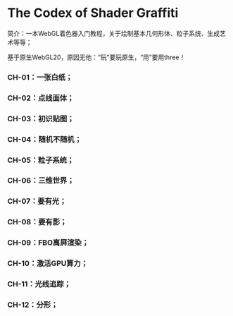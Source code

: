 # The Codex of Shader Graffiti
简介：一本WebGL着色器入门教程，关于绘制基本几何形体、粒子系统、生成艺术等等；

基于原生WebGL20，原因无他：“玩”要玩原生，“用”要用three！

### CH-01：一张白纸；
### CH-02：点线面体；
### CH-03：初识贴图；
### CH-04：随机不随机；
### CH-05：粒子系统；
### CH-06：三维世界；
### CH-07：要有光；
### CH-08：要有影；
### CH-09：FBO离屛渲染；
### CH-10：激活GPU算力；
### CH-11：光线追踪；
### CH-12：分形；